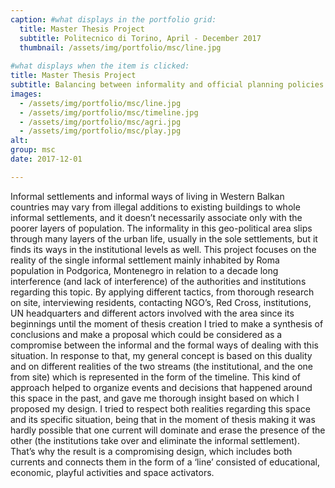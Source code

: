 ```yaml
---
caption: #what displays in the portfolio grid:
  title: Master Thesis Project
  subtitle: Politecnico di Torino, April - December 2017
  thumbnail: /assets/img/portfolio/msc/line.jpg
  
#what displays when the item is clicked:
title: Master Thesis Project
subtitle: Balancing between informality and official planning policies 
images:
  - /assets/img/portfolio/msc/line.jpg
  - /assets/img/portfolio/msc/timeline.jpg
  - /assets/img/portfolio/msc/agri.jpg
  - /assets/img/portfolio/msc/play.jpg
alt:
group: msc
date: 2017-12-01

---
```

Informal settlements and informal ways of living in Western Balkan countries may vary from illegal additions to existing buildings to whole informal settlements, and it doesn’t necessarily associate only with the poorer layers of population. The informality in this geo-political area slips through many layers of the urban life, usually in the sole settlements, but it finds its ways in the institutional levels as well. This project focuses on the reality of the single informal settlement mainly inhabited by Roma population in Podgorica, Montenegro in relation to a decade long interference (and lack of interference) of the authorities and institutions regarding this topic. By applying different tactics, from thorough research on site, interviewing residents, contacting NGO’s, Red Cross, institutions, UN headquarters and different actors involved with the area since its beginnings until the moment of thesis creation I tried to make a synthesis of conclusions and make a proposal which could be considered as a compromise between the informal and the formal ways of dealing with this situation. In response to that, my general concept is based on this duality and on different realities of the two streams (the institutional, and the one from site) which is represented in the form of the timeline. This kind of approach helped to organize events and decisions that happened around this space in the past, and gave me thorough insight based on which I proposed my design. I tried to respect both realities regarding this space and its specific situation, being that in the moment of thesis making it was hardly possible that one current will dominate and erase the presence of the other (the institutions take over and eliminate the informal settlement). That’s why the result is a compromising design, which includes both currents and connects them in the form of a ‘line’ consisted of educational, economic, playful activities and space activators.
